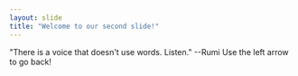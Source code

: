 ```yaml
---
layout: slide
title: "Welcome to our second slide!"
---
```

"There is a voice that doesn't use words. Listen." --Rumi
Use the left arrow to go back!
